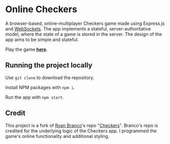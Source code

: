 # Online Checkers

A browser-based, online-multiplayer Checkers game made using Express.js and [WebSockets](https://www.npmjs.com/package/websocket). The app implements a stateful, server-authoritative model, where the state of a game is stored in the server. The design of the app aims to be simple and stateful.

Play the game **[here](https://play-checkers-online.herokuapp.com/)**.

## Running the project locally

Use `git clone` to download the repository.

Install NPM packages with `npm i`.

Run the app with `npm start`.

## Credit

This project is a fork of [Ryan Branco](https://github.com/RyanBranco)'s repo "[Checkers](https://github.com/RyanBranco/Checkers)". Branco's repo is credited for the underlying logic of the Checkers app. I programmed the game's online functionality and additional styling.
